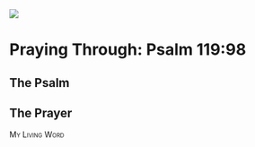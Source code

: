 <img class="intro-right" src="/images/art-paris-psalter.jpg">

<style>
  li {list-style-type: none;}
  p + ul {
    margin-top: -18px;
}
</style>

# Praying Through: Psalm 119:98

## The Psalm

## The Prayer

<div style="font-variant: small-caps;">
My Living Word
</div>
